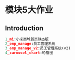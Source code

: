 # 模块5大作业

## Introduction
~~~python
1_mi:小米商城首页静态版
2_emp_manage:员工管理系统
3_emp_manage_v2:员工管理系统(v2)
4_carousel_chart:轮播图
~~~
